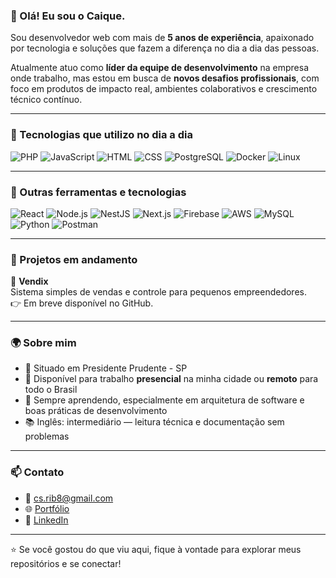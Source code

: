 ### 👋 Olá! Eu sou o Caique.

Sou desenvolvedor web com mais de **5 anos de experiência**, apaixonado por tecnologia e soluções que fazem a diferença no dia a dia das pessoas.

Atualmente atuo como **líder da equipe de desenvolvimento** na empresa onde trabalho, mas estou em busca de **novos desafios profissionais**, com foco em produtos de impacto real, ambientes colaborativos e crescimento técnico contínuo.

---

### 🚀 Tecnologias que utilizo no dia a dia
![PHP](https://img.shields.io/badge/-PHP-777BB4?style=flat-square&logo=php&logoColor=white)
![JavaScript](https://img.shields.io/badge/-JavaScript-F7DF1E?style=flat-square&logo=javascript&logoColor=black)
![HTML](https://img.shields.io/badge/-HTML5-E34F26?style=flat-square&logo=html5&logoColor=white)
![CSS](https://img.shields.io/badge/-CSS3-1572B6?style=flat-square&logo=css3)
![PostgreSQL](https://img.shields.io/badge/-PostgreSQL-336791?style=flat-square&logo=postgresql&logoColor=white)
![Docker](https://img.shields.io/badge/-Docker-2496ED?style=flat-square&logo=docker&logoColor=white)
![Linux](https://img.shields.io/badge/-Linux-FCC624?style=flat-square&logo=linux&logoColor=black)

---

### 🧩 Outras ferramentas e tecnologias
![React](https://img.shields.io/badge/-React-61DAFB?style=flat-square&logo=react&logoColor=black)
![Node.js](https://img.shields.io/badge/-Node.js-339933?style=flat-square&logo=node.js&logoColor=white)
![NestJS](https://img.shields.io/badge/-NestJS-E0234E?style=flat-square&logo=nestjs&logoColor=white)
![Next.js](https://img.shields.io/badge/-Next.js-000000?style=flat-square&logo=next.js)
![Firebase](https://img.shields.io/badge/-Firebase-FFCA28?style=flat-square&logo=firebase&logoColor=black)
![AWS](https://img.shields.io/badge/-AWS-232F3E?style=flat-square&logo=amazon-aws)
![MySQL](https://img.shields.io/badge/-MySQL-4479A1?style=flat-square&logo=mysql&logoColor=white)
![Python](https://img.shields.io/badge/-Python-3776AB?style=flat-square&logo=python&logoColor=white)
![Postman](https://img.shields.io/badge/-Postman-FF6C37?style=flat-square&logo=postman&logoColor=white)

---

### 📂 Projetos em andamento

🛒 **Vendix**  
Sistema simples de vendas e controle para pequenos empreendedores.  
👉 Em breve disponível no GitHub.

---

### 🌍 Sobre mim

- 📍 Situado em Presidente Prudente - SP
- 🤝 Disponível para trabalho **presencial** na minha cidade ou **remoto** para todo o Brasil
- 🌱 Sempre aprendendo, especialmente em arquitetura de software e boas práticas de desenvolvimento
- 📚 Inglês: intermediário — leitura técnica e documentação sem problemas

---

### 📫 Contato

- 📧 cs.rib8@gmail.com  
- 🌐 [Portfólio](https://osouzacaique.github.io/)
- 💼 [LinkedIn](https://www.linkedin.com/in/osouzacaique/)

---

⭐ Se você gostou do que viu aqui, fique à vontade para explorar meus repositórios e se conectar!
